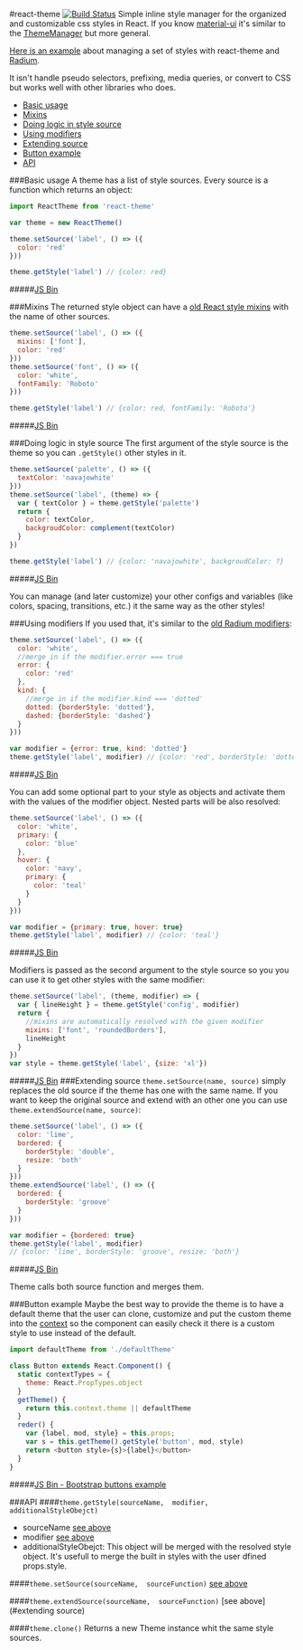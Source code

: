 #react-theme [![Build Status](https://img.shields.io/travis/azazdeaz/react-theme.svg?style=flat-square)](https://travis-ci.org/azazdeaz/react-theme)
Simple inline style manager for the organized and customizable css styles in React.
If you know [material-ui](https://github.com/callemall/material-ui) it's similar to the [ThemeManager](http://material-ui.com/#/customization/themes) but more general.

[Here is an example](https://github.com/azazdeaz/react-matterkit/tree/master/src/styles/sources) about managing a set of styles with react-theme and [Radium](https://github.com/FormidableLabs/radium).

It isn't handle pseudo selectors, prefixing, media queries, or convert to CSS but works well with other libraries who does.

- [Basic usage](#basic-usage)
- [Mixins](#mixins)
- [Doing logic in style source](#doing-logic-in-style-source)
- [Using modifiers](#using-modifiers)
- [Extending source](#extending-source)
- [Button example](#button-example)
- [API](#API)


###Basic usage
A theme has a list of style sources. Every source is a function which returns an object:
```javascript
import ReactTheme from 'react-theme'

var theme = new ReactTheme()

theme.setSource('label', () => ({
  color: 'red'
}))

theme.getStyle('label') // {color: red}
```
#####[JS Bin][jsbin-basic-useage]

###Mixins
The returned style object can have a [old React style mixins](https://facebook.github.io/react/docs/reusable-components.html#mixins) with the name of other sources.
```javascript
theme.setSource('label', () => ({
  mixins: ['font'],
  color: 'red'
}))
theme.setSource('font', () => ({
  color: 'white',
  fontFamily: 'Roboto'
}))

theme.getStyle('label') // {color: red, fontFamily: 'Roboto'}
```
#####[JS Bin][jsbin-mixins]


###Doing logic in style source
The first argument of the style source is the theme so you can ```.getStyle()``` other styles in it.
```javascript
theme.setSource('palette', () => ({
  textColor: 'navajowhite'
}))
theme.setSource('label', (theme) => {
  var { textColor } = theme.getStyle('palette')
  return {
    color: textColor,
    backgroudColor: complement(textColor)
  }
})

theme.getStyle('label') // {color: 'navajowhite', backgroudColor: ?}
```
#####[JS Bin][jsbin-doing-logic-in-style]

You can manage (and later customize)  your other configs and variables (like colors, spacing, transitions, etc.) it the same way as the other styles!


###Using modifiers
If you used that, it's similar to the [old Radium modifiers](https://github.com/FormidableLabs/radium/blob/v0.10.3/docs/guides/overview.md#modifiers):  
```javascript
theme.setSource('label', () => ({
  color: 'white',
  //merge in if the modifier.error === true
  error: {
    color: 'red'
  },
  kind: {
    //merge in if the modifier.kind === 'dotted'
    dotted: {borderStyle: 'dotted'},
    dashed: {borderStyle: 'dashed'}
  }
}))

var modifier = {error: true, kind: 'dotted'}
theme.getStyle('label', modifier) // {color: 'red', borderStyle: 'dotted'}
```
#####[JS Bin][jsbin-using-modifiers]

You can add some optional part to your style as objects and activate them with the values of the modifier object.
Nested parts will be also resolved:
```javascript
theme.setSource('label', () => ({
  color: 'white',
  primary: {
    color: 'blue'
  },
  hover: {
    color: 'navy',
    primary: {
      color: 'teal'
    }
  }
}))

var modifier = {primary: true, hover: true}
theme.getStyle('label', modifier) // {color: 'teal'}
```
#####[JS Bin][jsbin-nested-modifiers]

Modifiers is passed as the second argument to the style source so you you can use it to get other styles with the same modifier:
```javascript
theme.setSource('label', (theme, modifier) => {
  var { lineHeight } = theme.getStyle('config', modifier)
  return {
    //mixins are automatically resolved with the given modifier
    mixins: ['font', 'roundedBorders'],
    lineHeight
  }
})
var style = theme.getStyle('label', {size: 'xl'})
```
#####[JS Bin][jsbin-modifiers-logic]
###Extending source
```theme.setSource(name, source)``` simply replaces  the old source if the theme has one with the same name. If you want to keep the original source and extend with an other one you can use ```theme.extendSource(name, source)```:
```javascript
theme.setSource('label', () => ({
  color: 'lime',
  bordered: {
    borderStyle: 'double',
    resize: 'both'
  }
}))
theme.extendSource('label', () => ({
  bordered: {
    borderStyle: 'groove'
  }
}))

var modifier = {bordered: true}
theme.getStyle('label', modifier)
// {color: 'lime', borderStyle: 'groove', resize: 'both'}
```
#####[JS Bin][jsbin-extending-source]

Theme calls both source function and merges them.

###Button example
Maybe the best way to provide the theme is to have a default theme that the user can clone, customize and put the custom theme into the [context](https://blog.jscrambler.com/react-js-communication-between-components-with-contexts/) so the component can easily check it there is a custom style to use instead of the default.
```javascript
import defaultTheme from './defaultTheme'

class Button extends React.Component() {
  static contextTypes = {
    theme: React.PropTypes.object
  }
  getTheme() {
    return this.context.theme || defaultTheme
  }
  reder() {
    var {label, mod, style} = this.props;
    var s = this.getTheme().getStyle('button', mod, style)
    return <button style={s}>{label}</button>
  }
}
```
#####[JS Bin - Bootstrap buttons example][jsbin-bootstrap-buttons-example]

###API
####```theme.getStyle(sourceName,  modifier,  additionalStyleObejct)```
- sourceName [see above](#basic-usage)
- modifier [see above](#using-modifiers)
- additionalStyleObejct: This object will be merged with the resolved style object. It's usefull to merge the built in styles with the user dfined props.style.

####```theme.setSource(sourceName,  sourceFunction)```
[see above](#basic-usage)

####```theme.extendSource(sourceName,  sourceFunction)```
[see above](#extending source)

####```theme.clone()```
Returns a new Theme instance whit the same style sources.

[jsbin-basic-useage]: http://jsbin.com/sesitu/3/edit?js,console
[jsbin-mixins]: http://jsbin.com/qiyafa/3/edit?js,console
[jsbin-doing-logic-in-style]: http://jsbin.com/nijisa/4/edit?js,console
[jsbin-using-modifiers]: http://jsbin.com/fatuzi/5/edit?js,console
[jsbin-nested-modifiers]: http://jsbin.com/zawifi/3/edit?js,console
[jsbin-modifiers-logic]: http://jsbin.com/mogigo/3/edit?js,console
[jsbin-extending-source]: http://jsbin.com/vibaxu/5/edit?js,console
[jsbin-bootstrap-buttons-example]: http://jsbin.com/rebojat/4/edit?js,output
